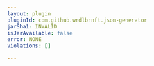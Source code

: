 ```yaml
---
layout: plugin
pluginId: com.github.wrdlbrnft.json-generator
jarSha1: INVALID
isJarAvailable: false
error: NONE
violations: []

---
```

